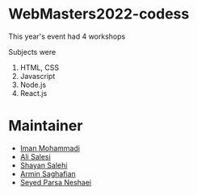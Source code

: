 # WebMasters2022-codess

This year's event had 4 workshops

Subjects were
1. HTML, CSS
2. Javascript
3. Node.js
4. React.js

# Maintainer
- [Iman Mohammadi](https://github.com/Imanm02)
- [Ali Salesi](https://github.com/AlisaLC)
- [Shayan Salehi](https://github.com/eyepatchss)
- [Armin Saghafian](https://github.com/ArminS1000)
- [Seyed Parsa Neshaei](https://github.com/spneshaei)
